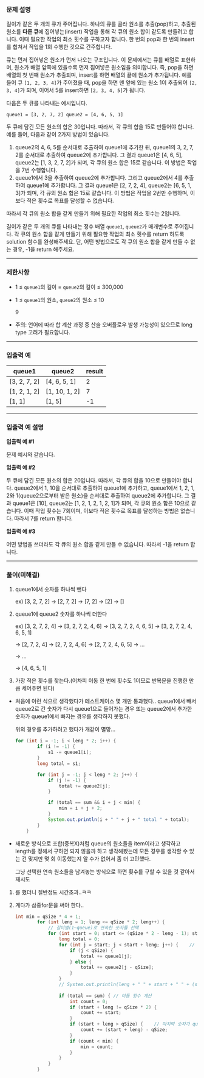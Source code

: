 
### **문제 설명**

길이가 같은 두 개의 큐가 주어집니다. 하나의 큐를 골라 원소를 추출(pop)하고, 추출된 원소를 **다른 큐**에 집어넣는(insert) 작업을 통해 각 큐의 원소 합이 같도록 만들려고 합니다. 이때 필요한 작업의 최소 횟수를 구하고자 합니다. 한 번의 pop과 한 번의 insert를 합쳐서 작업을 1회 수행한 것으로 간주합니다.

큐는 먼저 집어넣은 원소가 먼저 나오는 구조입니다. 이 문제에서는 큐를 배열로 표현하며, 원소가 배열 앞쪽에 있을수록 먼저 집어넣은 원소임을 의미합니다. 즉, pop을 하면 배열의 첫 번째 원소가 추출되며, insert를 하면 배열의 끝에 원소가 추가됩니다. 예를 들어 큐 `[1, 2, 3, 4]`가 주어졌을 때, pop을 하면 맨 앞에 있는 원소 1이 추출되어 `[2, 3, 4]`가 되며, 이어서 5를 insert하면 `[2, 3, 4, 5]`가 됩니다.

다음은 두 큐를 나타내는 예시입니다.

`queue1 = [3, 2, 7, 2]
queue2 = [4, 6, 5, 1]`

두 큐에 담긴 모든 원소의 합은 30입니다. 따라서, 각 큐의 합을 15로 만들어야 합니다. 예를 들어, 다음과 같이 2가지 방법이 있습니다.

1. queue2의 4, 6, 5를 순서대로 추출하여 queue1에 추가한 뒤, queue1의 3, 2, 7, 2를 순서대로 추출하여 queue2에 추가합니다. 그 결과 queue1은 [4, 6, 5], queue2는 [1, 3, 2, 7, 2]가 되며, 각 큐의 원소 합은 15로 같습니다. 이 방법은 작업을 7번 수행합니다.
2. queue1에서 3을 추출하여 queue2에 추가합니다. 그리고 queue2에서 4를 추출하여 queue1에 추가합니다. 그 결과 queue1은 [2, 7, 2, 4], queue2는 [6, 5, 1, 3]가 되며, 각 큐의 원소 합은 15로 같습니다. 이 방법은 작업을 2번만 수행하며, 이보다 적은 횟수로 목표를 달성할 수 없습니다.

따라서 각 큐의 원소 합을 같게 만들기 위해 필요한 작업의 최소 횟수는 2입니다.

길이가 같은 두 개의 큐를 나타내는 정수 배열 `queue1`, `queue2`가 매개변수로 주어집니다. 각 큐의 원소 합을 같게 만들기 위해 필요한 작업의 최소 횟수를 return 하도록 solution 함수를 완성해주세요. 단, 어떤 방법으로도 각 큐의 원소 합을 같게 만들 수 없는 경우, -1을 return 해주세요.

---

### 제한사항

- 1 ≤ `queue1`의 길이 = `queue2`의 길이 ≤ 300,000
- 1 ≤ `queue1`의 원소, `queue2`의 원소 ≤ 10
    
    9
    
- 주의: 언어에 따라 합 계산 과정 중 산술 오버플로우 발생 가능성이 있으므로 long type 고려가 필요합니다.

---

### 입출력 예

| queue1 | queue2 | result |
| --- | --- | --- |
| [3, 2, 7, 2] | [4, 6, 5, 1] | 2 |
| [1, 2, 1, 2] | [1, 10, 1, 2] | 7 |
| [1, 1] | [1, 5] | -1 |

---

### 입출력 예 설명

**입출력 예 #1**

문제 예시와 같습니다.

**입출력 예 #2**

두 큐에 담긴 모든 원소의 합은 20입니다. 따라서, 각 큐의 합을 10으로 만들어야 합니다. queue2에서 1, 10을 순서대로 추출하여 queue1에 추가하고, queue1에서 1, 2, 1, 2와 1(queue2으로부터 받은 원소)을 순서대로 추출하여 queue2에 추가합니다. 그 결과 queue1은 [10], queue2는 [1, 2, 1, 2, 1, 2, 1]가 되며, 각 큐의 원소 합은 10으로 같습니다. 이때 작업 횟수는 7회이며, 이보다 적은 횟수로 목표를 달성하는 방법은 없습니다. 따라서 7를 return 합니다.

**입출력 예 #3**

어떤 방법을 쓰더라도 각 큐의 원소 합을 같게 만들 수 없습니다. 따라서 -1을 return 합니다.

---

### 풀이(미해결)

1. queue1에서 숫자를 하나씩 뺀다
    
    ex) [3, 2, 7, 2] → [2, 7, 2] → [7, 2] → [2] → []
    
2. queue1에 queue2 숫자를 하나씩 더한다
    
    ex) [3, 2, 7, 2, 4] → [3, 2, 7, 2, 4, 6] → [3, 2, 7, 2, 4, 6, 5] → [3, 2, 7, 2, 4, 6, 5, 1]
    
    → [2, 7, 2, 4] → [2, 7, 2, 4, 6] → [2, 7, 2, 4, 6, 5] → … 
    
    → …
    
    → [4, 6, 5, 1]
    
3. 가장 적은 횟수를 찾는다.(어차피 이동 한 번에 횟수도 1이므로 반복문을 진행한 만큼 세어주면 된다)
- 처음에 이런 식으로 생각했다가 테스트케이스 몇 개만 통과했다.. queue1에서 빼서 queue2로 간 숫자가 다시 queue1으로 들어가는 경우 또는 queue2에서 추가한 숫자가 queue1에서 빠지는 경우를 생각하지 못했다.
    
    위의 경우를 추가하려고 했다가 개같이 멸망…
    
    ```java
    for (int i = -1; i < leng * 2; i++) {
            if (i != -1) {
                s1 -= queue1[i];
            }
            long total = s1;
    
            for (int j = -1; j < leng * 2; j++) {
                if (j != -1) {
                    total += queue2[j];
                }
    
                if (total == sum && i + j < min) {
                    min = i + j + 2;
                }
                System.out.println(i + " " + j + " total " + total);
            }
        }
    ```
    
- 새로운 방식으로 조합(중복X)처럼 queue의 원소들을 item이라고 생각하고 length를 정해서 구하면 되지 않을까 하고 생각해봤는데 모든 경우를 생각할 수 있는 건 맞지만 몇 회 이동했는지 알 수가 없어서 좀 더 고민했다.
    
    그냥 선택한 연속 원소들을 남겨놓는 방식으로 하면 횟수를 구할 수 있을 것 같아서 재시도
    
1. 를 했더니 절반정도 시간초과..ㅋㅋ
2. 게다가 삼중for문을 써야 한다..
    
    ```java
    int min = qSize * 4 + 1;
            for (int leng = 1; leng <= qSize * 2; leng++) {
                // 길이별(1~queue)로 연속한 숫자를 선택
                for (int start = 0; start <= (qSize * 2 - leng - 1); start++) {
                    long total = 0;
                    for (int j = start; j < start + leng; j++) {    // 합계 계산
                        if (j < qSize) {
                            total += queue1[j];
                        } else {
                            total += queue2[j - qSize];
                        }
                    }
                    // System.out.println(leng + " " + start + " " + (start + leng - 1));
                    
                    if (total == sum) { // 이동 횟수 계산
                        int count = 0;
                        if (start + leng != qSize * 2) {
                            count += start;
                        }
                        if (start + leng > qSize) {    // 마지막 숫자가 queue2면
                            count += (start + leng) - qSize;
                        }
                        if (count < min) {
                            min = count;
                        }
                    }
                }
            }
    ```